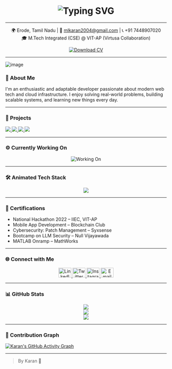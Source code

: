 <!-- Animated Header -->
<h1 align="center">
  <img src="https://readme-typing-svg.herokuapp.com?font=Fira+Code&size=28&pause=1000&center=true&vCenter=true&width=435&lines=Hi+%F0%9F%91%8B%2C+I'm+Karan+M.L.;Full+Stack+Developer;Cloud+%26+DevOps+Enthusiast;Lifelong+Learner" alt="Typing SVG" />
</h1>

---

<p align="center">
  🌍 Erode, Tamil Nadu | 📧 <a href="mailto:mlkaran2004@gmail.com">mlkaran2004@gmail.com</a> | 📞 +91 7448907020  
  <br />
  🎓 M.Tech Integrated (CSE) @ VIT-AP (Virtusa Collaboration)
</p>

<p align="center">
  <a href="https://drive.google.com/file/d/1STdK4KM49xgA-8RJrjhjk8TYS_AMewLG/view" target="_blank">
    <img src="https://img.shields.io/badge/Download%20CV-Click%20Here-green?style=for-the-badge&logo=google-drive" alt="Download CV" />
  </a>
</p>

---
<p align="center">
 
![image](https://user-images.githubusercontent.com/61057666/169029838-74df663d-2e62-4d77-bdff-b43f7d63f00f.png)
</p>

### 🚀 About Me

I'm an enthusiastic and adaptable developer passionate about modern web tech and cloud infrastructure. I enjoy solving real-world problems, building scalable systems, and learning new things every day.

---

### 💼 Projects

<p align="left">
  <a href="https://github.com/karan4533/attendance-management-system" target="_blank">
    <img src="https://github-readme-stats.vercel.app/api/pin/?username=karan4533&repo=attendance-management-system&theme=radical" />
  </a>
  <a href="https://github.com/karan4533/shop_website" target="_blank">
    <img src="https://github-readme-stats.vercel.app/api/pin/?username=karan4533&repo=shop_website&theme=radical" />
  </a>
  <a href="https://github.com/karan4533/python" target="_blank">
    <img src="https://github-readme-stats.vercel.app/api/pin/?username=karan4533&repo=python&theme=radical" />
  </a>
  <a href="https://github.com/karan4533/portfolio" target="_blank">
    <img src="https://github-readme-stats.vercel.app/api/pin/?username=karan4533&repo=portfolio&theme=radical" />
  </a>
</p>

---

### ⚙️ Currently Working On

<p align="center">
  <img src="https://readme-typing-svg.herokuapp.com?font=Fira+Code&size=20&pause=1000&color=F78C6C&width=1000&center=true&lines=Improving+my+Portfolio+Website+using+Astro+and+Netlify;Building+DevOps+projects+on+AWS+with+Docker+%26+GitHub+Actions;Exploring+real-time+data+with+Firebase+%26+Redis;Contributing+to+Open+Source+Projects" alt="Working On" />
</p>

---

### 🛠️ Animated Tech Stack

<p align="center">
  <img src="https://skillicons.dev/icons?i=html,css,js,ts,java,react,nodejs,svelte,mongodb,mysql,firebase,redis,docker,aws,git,github,figma" />
</p>

---

### 📜 Certifications

- National Hackathon 2022 – IIEC, VIT-AP  
- Mobile App Development – Blockchain Club  
- Cybersecurity: Patch Management – Syxsense  
- Bootcamp on LLM Security – Null Vijayawada  
- MATLAB Onramp – MathWorks

---

### 🌐 Connect with Me

<p align="center">
  <a href="https://www.linkedin.com/in/karan45/" target="_blank">
    <img src="https://raw.githubusercontent.com/rahuldkjain/github-profile-readme-generator/master/src/images/icons/Social/linked-in-alt.svg" alt="LinkedIn" height="30" width="40"/>
  </a>
  <a href="https://twitter.com/karan_ml3" target="_blank">
    <img src="https://raw.githubusercontent.com/rahuldkjain/github-profile-readme-generator/master/src/images/icons/Social/twitter.svg" alt="Twitter" height="30" width="40"/>
  </a>
  <a href="https://instagram.com/karan_45_1" target="_blank">
    <img src="https://raw.githubusercontent.com/rahuldkjain/github-profile-readme-generator/master/src/images/icons/Social/instagram.svg" alt="Instagram" height="30" width="40"/>
  </a>
  <a href="mailto:mlkaran2004@gmail.com">
    <img src="https://cdn-icons-png.flaticon.com/512/732/732200.png" alt="Email" height="30" width="40"/>
  </a>
</p>

---

### 📊 GitHub Stats

<div align="center">
  <picture>
    <source srcset="https://github-readme-stats.vercel.app/api?username=karan4533&show_icons=true&theme=dark" media="(prefers-color-scheme: dark)">
    <source srcset="https://github-readme-stats.vercel.app/api?username=karan4533&show_icons=true&theme=default" media="(prefers-color-scheme: light)">
    <img src="https://github-readme-stats.vercel.app/api?username=karan4533&show_icons=true" />
  </picture>
  <br/>
  <img src="https://github-readme-stats.vercel.app/api/top-langs/?username=karan4533&layout=compact&theme=radical" />
  <br/>
  <img src="https://github-readme-streak-stats.herokuapp.com/?user=karan4533&theme=radical" />
</div>

---

### 🧱 Contribution Graph

[![Karan's GitHub Activity Graph](https://github-readme-activity-graph.cyclic.app/graph?username=karan4533&theme=dracula)](https://github.com/ashutosh00710/github-readme-activity-graph)

---

> By Karan 🚀
